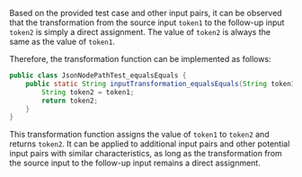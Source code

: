 Based on the provided test case and other input pairs, it can be observed that the transformation from the source input `token1` to the follow-up input `token2` is simply a direct assignment. The value of `token2` is always the same as the value of `token1`.

Therefore, the transformation function can be implemented as follows:

```java
public class JsonNodePathTest_equalsEquals {
    public static String inputTransformation_equalsEquals(String token1)  {
        String token2 = token1;
        return token2;
    }
}
```

This transformation function assigns the value of `token1` to `token2` and returns `token2`. It can be applied to additional input pairs and other potential input pairs with similar characteristics, as long as the transformation from the source input to the follow-up input remains a direct assignment.